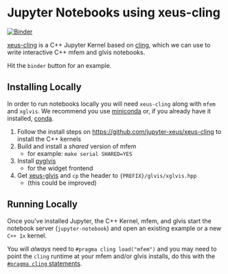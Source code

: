 # Jupyter Notebooks using xeus-cling

[![Binder](https://mybinder.org/badge_logo.svg)](https://mybinder.org/v2/gh/mfem/mfem/binder?filepath=examples%2Fjupyter%2Fex.ipynb)

[xeus-cling](https://github.com/jupyter-xeus/xeus-cling) is a C++ Jupyter Kernel based on [cling](https://github.com/root-project/cling),
which we can use to write interactive C++ mfem and glvis notebooks.

Hit the `binder` button for an example.

## Installing Locally

In order to run notebooks locally you will need `xeus-cling` along with `mfem` and `xglvis`. We recommend you use
[miniconda](https://docs.conda.io/en/latest/miniconda.html) or, if you already have it installed,
[conda](https://docs.conda.io/projects/conda/en/latest/).

1. Follow the install steps on https://github.com/jupyter-xeus/xeus-cling to install the C++ kernels
2. Build and install a _shared_ version of mfem
    * for example: `make serial SHARED=YES`
3. Install [pyglvis](https://github.com/glvis/pyglvis)
    * for the widget frontend
4. Get [xeus-glvis](https://github.com/glvis/xeus-glvis) and `cp` the header to `{PREFIX}/glvis/xglvis.hpp`
    * (this could be improved)

## Running Locally

Once you've installed Jupyter, the C++ Kernel, mfem, and glvis start the notebook server (`jupyter-notebook`) 
and open an existing example or a new `C++ 1x` kernel.

You will _always_ need to `#pragma cling load("mfem")` and you may need to point the `cling` runtime at your 
mfem and/or glvis installs, do this with the
[`#pragma cling` statements](https://xeus-cling.readthedocs.io/en/latest/build_options.html#using-third-party-libraries).
